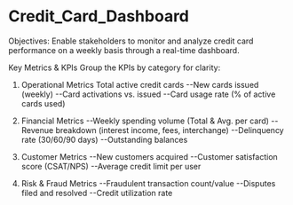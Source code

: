 # Credit_Card_Dashboard

Objectives: Enable stakeholders to monitor and analyze credit card performance on a weekly basis through a real-time dashboard.

Key Metrics & KPIs
Group the KPIs by category for clarity:

1. Operational Metrics
Total active credit cards
--New cards issued (weekly)
--Card activations vs. issued
--Card usage rate (% of active cards used)

2. Financial Metrics
--Weekly spending volume (Total & Avg. per card)
--Revenue breakdown (interest income, fees, interchange)
--Delinquency rate (30/60/90 days)
--Outstanding balances

3. Customer Metrics
--New customers acquired
--Customer satisfaction score (CSAT/NPS)
--Average credit limit per user

4. Risk & Fraud Metrics
--Fraudulent transaction count/value
--Disputes filed and resolved
--Credit utilization rate
